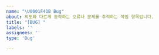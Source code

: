 ```yaml
---
name: "\U0001F41B Bug"
about: 의도와 다르게 동작하는 오류나 문제를 추적하는 작업 항목입니다.
title: "[BUG] "
labels: ''
assignees: ''
type: 'Bug'

---
```




